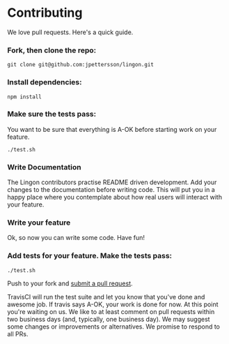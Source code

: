 # Contributing

We love pull requests. Here's a quick guide.

### Fork, then clone the repo:

    git clone git@github.com:jpettersson/lingon.git

### Install dependencies:

    npm install

### Make sure the tests pass:

You want to be sure that everything is A-OK before starting work on your feature.

    ./test.sh


### Write Documentation

The Lingon contributors practise README driven development. Add your changes to the documentation before writing code. This will put you in a happy place where you contemplate about how real users will interact with your feature. 

### Write your feature

Ok, so now you can write some code. Have fun!

### Add tests for your feature. Make the tests pass:

    ./test.sh

Push to your fork and [submit a pull request][pr].

[pr]: https://github.com/jpettersson/lingon/compare/

TravisCI will run the test suite and let you know that you've done and awesome job. If travis says A-OK, your work is done for now. At this point you're waiting on us. We like to at least comment on pull requests
within two business days (and, typically, one business day). We may suggest
some changes or improvements or alternatives. We promise to respond to all PRs.
